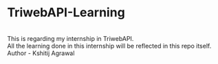 # TriwebAPI-Learning
<br>
This is regarding my internship in TriwebAPI.
<br>
All the learning done in this internship will be reflected in this repo itself.
<br>
Author - Kshitij Agrawal
